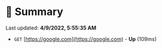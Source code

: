 # 📖 Summary
Last updated: **4/9/2022, 5:55:35 AM**

- `GET` [https://google.com](https://google.com) - **Up** (109ms)
